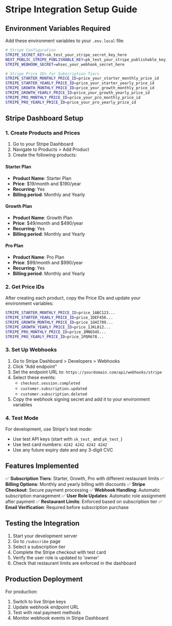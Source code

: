 # Stripe Integration Setup Guide

## Environment Variables Required

Add these environment variables to your `.env.local` file:

```bash
# Stripe Configuration
STRIPE_SECRET_KEY=sk_test_your_stripe_secret_key_here
NEXT_PUBLIC_STRIPE_PUBLISHABLE_KEY=pk_test_your_stripe_publishable_key_here
STRIPE_WEBHOOK_SECRET=whsec_your_webhook_secret_here

# Stripe Price IDs for Subscription Tiers
STRIPE_STARTER_MONTHLY_PRICE_ID=price_your_starter_monthly_price_id
STRIPE_STARTER_YEARLY_PRICE_ID=price_your_starter_yearly_price_id
STRIPE_GROWTH_MONTHLY_PRICE_ID=price_your_growth_monthly_price_id
STRIPE_GROWTH_YEARLY_PRICE_ID=price_your_growth_yearly_price_id
STRIPE_PRO_MONTHLY_PRICE_ID=price_your_pro_monthly_price_id
STRIPE_PRO_YEARLY_PRICE_ID=price_your_pro_yearly_price_id
```

## Stripe Dashboard Setup

### 1. Create Products and Prices

1. Go to your Stripe Dashboard
2. Navigate to Products > Add Product
3. Create the following products:

#### Starter Plan
- **Product Name**: Starter Plan
- **Price**: $19/month and $190/year
- **Recurring**: Yes
- **Billing period**: Monthly and Yearly

#### Growth Plan  
- **Product Name**: Growth Plan
- **Price**: $49/month and $490/year
- **Recurring**: Yes
- **Billing period**: Monthly and Yearly

#### Pro Plan
- **Product Name**: Pro Plan  
- **Price**: $99/month and $990/year
- **Recurring**: Yes
- **Billing period**: Monthly and Yearly

### 2. Get Price IDs

After creating each product, copy the Price IDs and update your environment variables:

```bash
STRIPE_STARTER_MONTHLY_PRICE_ID=price_1ABC123...
STRIPE_STARTER_YEARLY_PRICE_ID=price_1DEF456...
STRIPE_GROWTH_MONTHLY_PRICE_ID=price_1GHI789...
STRIPE_GROWTH_YEARLY_PRICE_ID=price_1JKL012...
STRIPE_PRO_MONTHLY_PRICE_ID=price_1MNO345...
STRIPE_PRO_YEARLY_PRICE_ID=price_1PQR678...
```

### 3. Set Up Webhooks

1. Go to Stripe Dashboard > Developers > Webhooks
2. Click "Add endpoint"
3. Set the endpoint URL to: `https://yourdomain.com/api/webhooks/stripe`
4. Select these events:
   - `checkout.session.completed`
   - `customer.subscription.updated`
   - `customer.subscription.deleted`
5. Copy the webhook signing secret and add it to your environment variables

### 4. Test Mode

For development, use Stripe's test mode:
- Use test API keys (start with `sk_test_` and `pk_test_`)
- Use test card numbers: `4242 4242 4242 4242`
- Use any future expiry date and any 3-digit CVC

## Features Implemented

✅ **Subscription Tiers**: Starter, Growth, Pro with different restaurant limits
✅ **Billing Options**: Monthly and yearly billing with discounts
✅ **Stripe Checkout**: Secure payment processing
✅ **Webhook Handling**: Automatic subscription management
✅ **User Role Updates**: Automatic role assignment after payment
✅ **Restaurant Limits**: Enforced based on subscription tier
✅ **Email Verification**: Required before subscription purchase

## Testing the Integration

1. Start your development server
2. Go to `/subscribe` page
3. Select a subscription tier
4. Complete the Stripe checkout with test card
5. Verify the user role is updated to 'owner'
6. Check that restaurant limits are enforced in the dashboard

## Production Deployment

For production:
1. Switch to live Stripe keys
2. Update webhook endpoint URL
3. Test with real payment methods
4. Monitor webhook events in Stripe Dashboard 